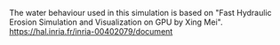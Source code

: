 The water behaviour used in this simulation is based on "Fast Hydraulic Erosion Simulation and Visualization on GPU by Xing Mei".
https://hal.inria.fr/inria-00402079/document
